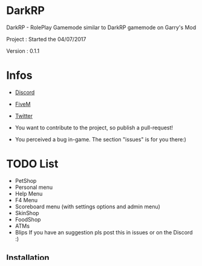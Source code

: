 # DarkRP

DarkRP - RolePlay Gamemode similar to DarkRP gamemode on Garry's Mod

Project : Started the 04/07/2017

Version : 0.1.1

# Infos

- [Discord](https://discord.gg/T9z7cNK)

- [FiveM](https://forum.fivem.net/u/Goku_San/activity)

- [Twitter](https://twitter.com/ZuqaaOfficiel?lang=fr)

- You want to contribute to the project, so publish a pull-request!

- You perceived a bug in-game. The section "issues" is for you there:)

# TODO List

- PetShop
- Personal menu
- Help Menu
- F4 Menu
- Scoreboard menu (with settings options and admin menu)
- SkinShop
- FoodShop
- ATMs
- Blips
If you have an suggestion pls post this in issues or on the Discord :)

## Installation

- Download the files
- Drag the folder in your resources
- Use my citmp-server.yml
- Config : darkrp/config and mysql-async/lig/config.lua
- Launch your server

# F.A.Q

- Is playable? Not actually is an alpha version
